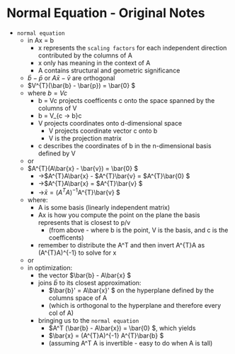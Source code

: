 # Normal Equation - Original Notes

- `normal equation`
  - in Ax = b
    - x represents the `scaling factors` for each independent direction contributed by the columns of A
    - x only has meaning in the context of A
    - A contains structural and geometric significance
  - $\bar{b} - \bar{p}$ or $A\bar{x} - \bar{v}$ are orthogonal
  - $V^{T}(\bar{b} - \bar{p}) = \bar{0}  $
  - where $b = Vc$
    - b = Vc projects coefficents c onto the space spanned by the columns of V
    - b = V_{c -> b}c
    - V projects coordinates onto d-dimensional space
      - V projects coordinate vector c onto b
      - V is the projection matrix
    - c describes the coordinates of b in the n-dimensional basis defined by V
  - or
  - $A^{T}(A\bar{x} - \bar{v}) = \bar{0}  $
    - ->$A^{T}A\bar{x} - $A^{T}\bar{v} = $A^{T}\bar{0}  $
    - ->$A^{T}A\bar{x} = $A^{T}\bar{v}  $
    - ->$\bar{x} = (A^{T}A)^{-1}$A^{T}\bar{v}  $
  - where:
    - A is some basis (linearly independent matrix)
    - Ax is how you compute the point on the plane the basis represents that is closest to p/v
      - (from above - where b is the point, V is the basis, and c is the coefficents)
    - remember to distribute the A^T and then invert A^{T}A as (A^{T}A)^{-1} to solve for x
  - or
  - in optimization:
    - the vector $\bar{b} - A\bar{x}  $
    - joins $\bar{b}$ to its closest approximation:
      - $\bar{b}' = A\bar{x}'  $ on the hyperplane defined by the columns space of A
      - (which is orthogonal to the hyperplane and therefore every col of A)
    - bringing us to the `normal equation`
      - $A^T (\bar{b} - A\bar{x}) = \bar{0}  $, which yields
      - $\bar{x} = (A^{T}A)^{-1} A^{T}\bar{b} $
      - (assuming A^T A is invertible - easy to do when A is tall)